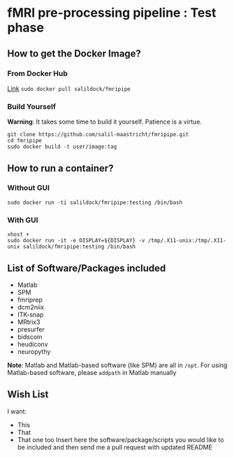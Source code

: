 
# fMRI pre-processing pipeline : Test phase


## How to get the Docker Image?

### From Docker Hub
[Link](https://hub.docker.com/repository/docker/salildock/fmripipe)
    `sudo docker pull salildock/fmripipe`
 ### Build Yourself
**Warning**:  It takes some time to build it yourself. Patience is a virtue.

    git clone https://github.com/salil-maastricht/fmripipe.git
    cd fmripipe
    sudo docker build -t user/image:tag

## How to run a container?
### Without GUI

    sudo docker run -ti salildock/fmripipe:testing /bin/bash
    
  ### With GUI

    xhost +
    sudo docker run -it -e DISPLAY=${DISPLAY} -v /tmp/.X11-unix:/tmp/.X11-unix salildock/fmripipe:testing /bin/bash


## List of Software/Packages included

 - Matlab
 - SPM
 - fmriprep
 - dcm2niix
 - ITK-snap
 - MRtrix3
 - presurfer
 - bidscoin
 - heudiconv
 - neuropythy

**Note**: Matlab and Matlab-based software (like SPM) are all in `/opt`. For using Matlab-based software, please `addpath` in Matlab manually

## Wish List
I want:

 - This
 - That
 - That one too
Insert here the software/package/scripts you would like to be included and then send me a pull request with updated README
